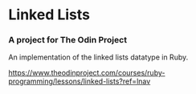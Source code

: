 # Linked Lists
### A project for The Odin Project

An implementation of the linked lists datatype in Ruby.

https://www.theodinproject.com/courses/ruby-programming/lessons/linked-lists?ref=lnav
